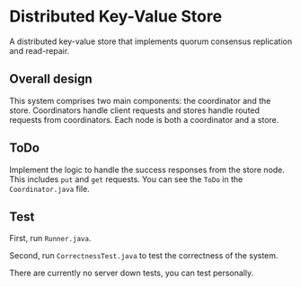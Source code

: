 # Distributed Key-Value Store

A distributed key-value store that implements quorum consensus replication and read-repair.

## Overall design

This system comprises two main components: the coordinator and the store. Coordinators handle client requests and stores handle routed requests from coordinators. Each node is both a coordinator and a store.

## ToDo
Implement the logic to handle the success responses from the store node. This includes `put` and `get` requests. You can see the `ToDo` in the `Coordinator.java` file.

## Test
First, run `Runner.java`.
 
Second, run `CorrectnessTest.java` to test the correctness of the system.

There are currently no server down tests, you can test personally.